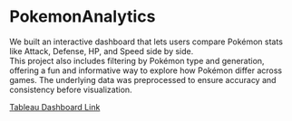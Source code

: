 # PokemonAnalytics
We built an interactive dashboard that lets users compare Pokémon stats like Attack, Defense, HP, and Speed side by side.  
This project also includes filtering by Pokémon type and generation, offering a fun and informative way to explore how Pokémon differ across games. 
The underlying data was preprocessed to ensure accuracy and consistency before visualization.


[Tableau Dashboard Link](https://public.tableau.com/app/profile/dominic.matthews/viz/PokemonAnalytics_17506289818630/PokeDexDashboardOverview)
